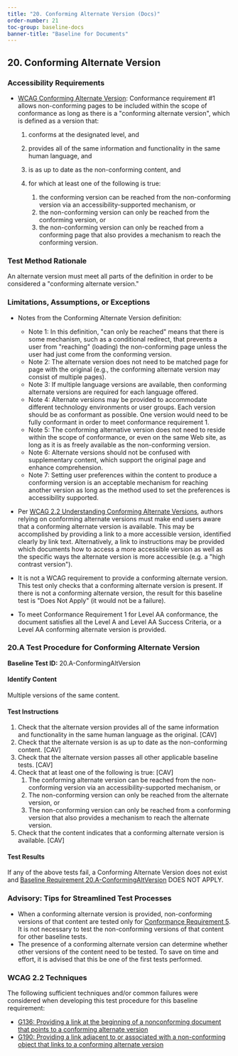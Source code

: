 ```yaml
---
title: "20. Conforming Alternate Version (Docs)"  
order-number: 21
toc-group: baseline-docs
banner-title: "Baseline for Documents"
---
```


## 20. Conforming Alternate Version

### Accessibility Requirements

-   [WCAG Conforming Alternate Version](https://www.w3.org/WAI/WCAG22/Understanding/conformance#conforming-alt-versions): Conformance requirement \#1 allows non-conforming pages to be included within the scope of conformance as long as there is a "conforming alternate version", which is defined as a version that:

    1.  conforms at the designated level, and
    2.  provides all of the same information and functionality in the same human language, and
    3.  is as up to date as the non-conforming content, and
    4.  for which at least one of the following is true:
    
        1. the conforming version can be reached from the non-conforming version via an accessibility-supported mechanism, or  
        2. the non-conforming version can only be reached from the conforming version, or  
        3. the non-conforming version can only be reached from a conforming page that also provides a mechanism to reach the conforming version.

### Test Method Rationale

An alternate version must meet all parts of the definition in order to be considered a "conforming alternate version."

### Limitations, Assumptions, or Exceptions

-   Notes from the Conforming Alternate Version definition:
    -   Note 1: In this definition, "can only be reached" means that there is some mechanism, such as a conditional redirect, that prevents a user from "reaching" (loading) the non-conforming page unless the user had just come from the conforming version.
    -   Note 2: The alternate version does not need to be matched page for page with the original (e.g., the conforming alternate version may consist of multiple pages).
    -   Note 3: If multiple language versions are available, then conforming alternate versions are required for each language offered.
    -   Note 4: Alternate versions may be provided to accommodate different technology environments or user groups. Each version should be as conformant as possible. One version would need to be fully conformant in order to meet conformance requirement 1.
    -   Note 5: The conforming alternative version does not need to reside within the scope of conformance, or even on the same Web site, as long as it is as freely available as the non-conforming version.
    -   Note 6: Alternate versions should not be confused with supplementary content, which support the original page and enhance comprehension.
    -   Note 7: Setting user preferences within the content to produce a conforming version is an acceptable mechanism for reaching another version as long as the method used to set the preferences is accessibility supported.

-   Per [WCAG 2.2 Understanding Conforming Alternate Versions](https://www.w3.org/WAI/WCAG22/Understanding/conformance#conforming-alt-versions), authors relying on conforming alternate versions must make end users aware that a conforming alternate version is available. This may be accomplished by providing a link to a more accessible version, identified clearly by link text. Alternatively, a link to instructions may be provided which documents how to access a more accessible version as well as the specific ways the alternate version is more accessible (e.g. a "high contrast version").
-   It is not a WCAG requirement to provide a conforming alternate version. This test only checks that a conforming alternate version is present. If there is not a conforming alternate version, the result for this baseline test is "Does Not Apply" (it would not be a failure).
-   To meet Conformance Requirement 1 for Level AA conformance, the document satisfies all the Level A and Level AA Success Criteria, or a Level AA conforming alternate version is provided.

### 20.A Test Procedure for Conforming Alternate Version

**Baseline Test ID:** 20.A-ConformingAltVersion

#### Identify Content

<p id="d20aIC">Multiple versions of the same content.</p>

#### Test Instructions

<ol id="d20aTI">
    <li id="d20aTI-1">Check that the alternate version provides all of the same information and functionality in the same human language as the original. [CAV]</li>
    <li id="d20aTI-2">Check that the alternate version is as up to date as the non-conforming content. [CAV]</li>
    <li id="d20aTI-3">Check that the alternate version passes all other applicable baseline tests. [CAV]</li>
    <li id="d20aTI-4">Check that at least one of the following is true: [CAV]
        <ol>
            <li id="d20aTI-4i">The conforming alternate version can be reached from the non-conforming version via an accessibility-supported mechanism, or</li>
            <li id="d20aTI-4ii">The non-conforming version can only be reached from the alternate version, or</li>
            <li id="d20aTI-4iii">The non-conforming version can only be reached from a conforming version that also provides a mechanism to reach the alternate version.</li>
        </ol>
    </li>
    <li id="d20aTI-5">Check that the content indicates that a conforming alternate version is available. [CAV]</li>
</ol>


#### Test Results

<p id="d20aTR">If any of the above tests fail, a Conforming Alternate Version does not exist and <a href="{{site.baseurl}}/document-baselines/20AlternateVersionsDocs/#20a-test-procedure-for-conforming-alternate-version">Baseline Requirement 20.A-ConformingAltVersion</a> DOES NOT APPLY.</p>

### Advisory: Tips for Streamlined Test Processes

-   When a conforming alternate version is provided, non-conforming versions of that content are tested only for [Conformance Requirement 5](https://www.w3.org/WAI/WCAG22/Understanding/conformance#conf-req5). It is not necessary to test the non-conforming versions of that content for other baseline tests.
-   The presence of a conforming alternate version can determine whether other versions of the content need to be tested. To save on time and effort, it is advised that this be one of the first tests performed.

### WCAG 2.2 Techniques

The following sufficient techniques and/or common failures were considered when developing this test procedure for this baseline requirement:

-   [G136: Providing a link at the beginning of a nonconforming document that points to a conforming alternate version](https://www.w3.org/WAI/WCAG22/Techniques/general/G136)
-   [G190: Providing a link adjacent to or associated with a non-conforming object that links to a conforming alternate version](https://www.w3.org/WAI/WCAG22/Techniques/general/G190)
